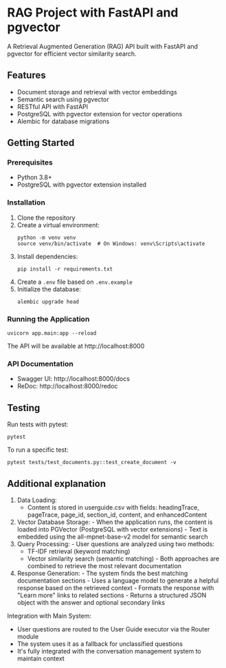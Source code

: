 # RAG Project with FastAPI and pgvector

A Retrieval Augmented Generation (RAG) API built with FastAPI and pgvector for efficient vector similarity search.

## Features

- Document storage and retrieval with vector embeddings
- Semantic search using pgvector
- RESTful API with FastAPI
- PostgreSQL with pgvector extension for vector operations
- Alembic for database migrations

## Getting Started

### Prerequisites

- Python 3.8+
- PostgreSQL with pgvector extension installed

### Installation

1. Clone the repository
2. Create a virtual environment:
   ```
   python -m venv venv
   source venv/bin/activate  # On Windows: venv\Scripts\activate
   ```
3. Install dependencies:
   ```
   pip install -r requirements.txt
   ```
4. Create a `.env` file based on `.env.example`
5. Initialize the database:
   ```
   alembic upgrade head
   ```

### Running the Application

```
uvicorn app.main:app --reload
```

The API will be available at http://localhost:8000

### API Documentation

- Swagger UI: http://localhost:8000/docs
- ReDoc: http://localhost:8000/redoc

## Testing

Run tests with pytest:

```
pytest
```

To run a specific test:

```
pytest tests/test_documents.py::test_create_document -v
```

## Additional explanation

1. Data Loading:
    - Content is stored in userguide.csv with fields: headingTrace, pageTrace, page_id, section_id,
  content, and enhancedContent
  2. Vector Database Storage:
    - When the application runs, the content is loaded into PGVector (PostgreSQL with vector extensions)
    - Text is embedded using the all-mpnet-base-v2 model for semantic search
  3. Query Processing:
    - User questions are analyzed using two methods:
        - TF-IDF retrieval (keyword matching)
      - Vector similarity search (semantic matching)
    - Both approaches are combined to retrieve the most relevant documentation
  4. Response Generation:
    - The system finds the best matching documentation sections
    - Uses a language model to generate a helpful response based on the retrieved context
    - Formats the response with "Learn more" links to related sections
    - Returns a structured JSON object with the answer and optional secondary links

  Integration with Main System:

  - User questions are routed to the User Guide executor via the Router module
  - The system uses it as a fallback for unclassified questions
  - It's fully integrated with the conversation management system to maintain context
